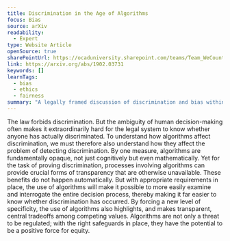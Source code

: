 ```yaml
---
title: Discrimination in the Age of Algorithms
focus: Bias
source: arXiv
readability:
  - Expert
type: Website Article
openSource: true
sharePointUrl: https://ocaduniversity.sharepoint.com/teams/Team_WeCount/Shared%20Documents/Resources%20and%20Tools/Literature%20(curated)/Discrimination%20in%20the%20Age%20of%20Algorithms.pdf
link: https://arxiv.org/abs/1902.03731
keywords: []
learnTags:
  - bias
  - ethics
  - fairness
summary: "A legally framed discussion of discrimination and bias within algorithms. "
---
```

The law forbids discrimination. But the ambiguity of human decision-making often makes it extraordinarily hard for the legal system to know whether anyone has actually discriminated. To understand how algorithms affect discrimination, we must therefore also understand how they affect the problem of detecting discrimination. By one measure, algorithms are fundamentally opaque, not just cognitively but even mathematically. Yet for the task of proving discrimination, processes involving algorithms can provide crucial forms of transparency that are otherwise unavailable. These benefits do not happen automatically. But with appropriate requirements in place, the use of algorithms will make it possible to more easily examine and interrogate the entire decision process, thereby making it far easier to know whether discrimination has occurred. By forcing a new level of specificity, the use of algorithms also highlights, and makes transparent, central tradeoffs among competing values. Algorithms are not only a threat to be regulated; with the right safeguards in place, they have the potential to be a positive force for equity.
